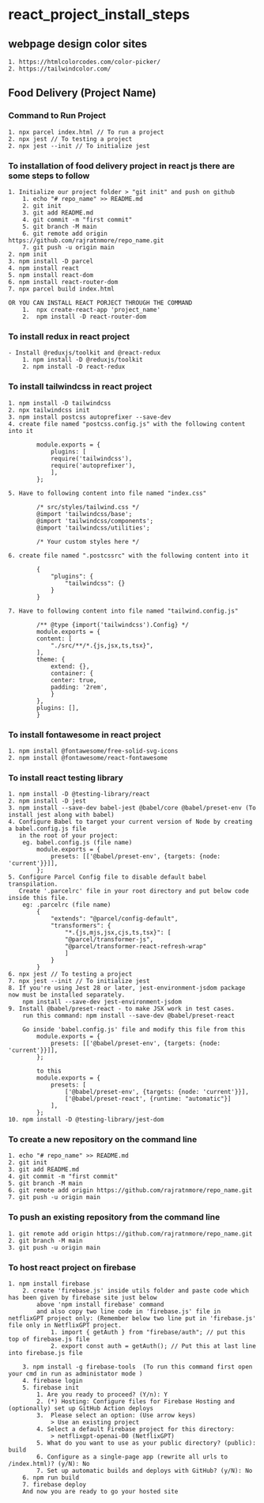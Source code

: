 # react_project_install_steps

## webpage design color sites
    1. https://htmlcolorcodes.com/color-picker/
    2. https://tailwindcolor.com/

## Food Delivery (Project Name)

### Command to Run Project
    1. npx parcel index.html // To run a project
    2. npx jest // To testing a project
    2. npx jest --init // To initialize jest

### To installation of food delivery project in react js there are some steps to follow
    1. Initialize our project folder > "git init" and push on github
        1. echo "# repo_name" >> README.md
        2. git init
        3. git add README.md
        4. git commit -m "first commit"
        5. git branch -M main
        6. git remote add origin https://github.com/rajratnmore/repo_name.git
        7. git push -u origin main
    2. npm init
    3. npm install -D parcel
    4. npm install react
    5. npm install react-dom
    6. npm install react-router-dom
    7. npx parcel build index.html

    OR YOU CAN INSTALL REACT PORJECT THROUGH THE COMMAND
        1.  npx create-react-app 'project_name'
        2.  npm install -D react-router-dom

### To install redux in react project

    - Install @reduxjs/toolkit and @react-redux
        1. npm install -D @reduxjs/toolkit
        2. npm install -D react-redux
    
### To install tailwindcss in react project
    1. npm install -D tailwindcss
    2. npx tailwindcss init
    3. npm install postcss autoprefixer --save-dev
    4. create file named "postcss.config.js" with the following content into it
            
            module.exports = {
                plugins: [
                require('tailwindcss'),
                require('autoprefixer'),
                ],
            };

    5. Have to following content into file named "index.css"
            
            /* src/styles/tailwind.css */
            @import 'tailwindcss/base';
            @import 'tailwindcss/components';
            @import 'tailwindcss/utilities';

            /* Your custom styles here */

    6. create file named ".postcssrc" with the following content into it
            
            {
                "plugins": {
                    "tailwindcss": {}
                }
            }

    7. Have to following content into file named "tailwind.config.js"
            
            /** @type {import('tailwindcss').Config} */
            module.exports = {
            content: [
                "./src/**/*.{js,jsx,ts,tsx}",
            ],
            theme: {
                extend: {},
                container: {
                center: true,
                padding: '2rem',
                }
            },
            plugins: [],
            }


### To install fontawesome in react project
    1. npm install @fontawesome/free-solid-svg-icons
    2. npm install @fontawesome/react-fontawesome

### To install react testing library
    1. npm install -D @testing-library/react
    2. npm install -D jest
    3. npm install --save-dev babel-jest @babel/core @babel/preset-env (To install jest along with babel)
    4. Configure Babel to target your current version of Node by creating a babel.config.js file
       in the root of your project:
        eg. babel.config.js (file name)
            module.exports = {
                presets: [['@babel/preset-env', {targets: {node: 'current'}}]],
            };
    5. Configure Parcel Config file to disable default babel transpilation.
       Create '.parcelrc' file in your root directory and put below code inside this file.
        eg: .parcelrc (file name)
            {
                "extends": "@parcel/config-default",
                "transformers": {
                    "*.{js,mjs,jsx,cjs,ts,tsx}": [
                    "@parcel/transformer-js",
                    "@parcel/transformer-react-refresh-wrap"
                    ]
                }
            }
    6. npx jest // To testing a project
    7. npx jest --init // To initialize jest
    8. If you're using Jest 28 or later, jest-environment-jsdom package now must be installed separately.
        npm install --save-dev jest-environment-jsdom
    9. Install @babel/preset-react - to make JSX work in test cases.
        run this command: npm install --save-dev @babel/preset-react
 
        Go inside 'babel.config.js' file and modify this file from this
            module.exports = {
                presets: [['@babel/preset-env', {targets: {node: 'current'}}]],                
            };

            to this
            module.exports = {
                presets: [
                    ['@babel/preset-env', {targets: {node: 'current'}}],
                    ['@babel/preset-react', {runtime: "automatic"}]
                ],  
            };
    10. npm install -D @testing-library/jest-dom
    
### To create a new repository on the command line
    1. echo "# repo_name" >> README.md
    2. git init
    3. git add README.md
    4. git commit -m "first commit"
    5. git branch -M main
    6. git remote add origin https://github.com/rajratnmore/repo_name.git
    7. git push -u origin main

### To push an existing repository from the command line
    1. git remote add origin https://github.com/rajratnmore/repo_name.git
    2. git branch -M main
    3. git push -u origin main


### To host react project on firebase
    1. npm install firebase
        2. create 'firebase.js' inside utils folder and paste code which has been given by firebase site just below
            above 'npm install firebase' command
            and also copy two line code in 'firebase.js' file in netflixGPT project only: (Remember below two line put in 'firebase.js' file only in NetflixGPT project.
                1. import { getAuth } from "firebase/auth"; // put this top of firebase.js file
                2. export const auth = getAuth(); // Put this at last line into firebase.js file
            
        3. npm install -g firebase-tools  (To run this command first open your cmd in run as administator mode )
        4. firebase login
        5. firebase init
            1. Are you ready to proceed? (Y/n): Y
            2. (*) Hosting: Configure files for Firebase Hosting and (optionally) set up GitHub Action deploys
            3.  Please select an option: (Use arrow keys)
                > Use an existing project
            4. Select a default Firebase project for this directory:
                > netflixgpt-openai-00 (NetflixGPT)
            5. What do you want to use as your public directory? (public): build
            6. Configure as a single-page app (rewrite all urls to /index.html)? (y/N): No
            7. Set up automatic builds and deploys with GitHub? (y/N): No
        6. npm run build
        7. firebase deploy
        And now you are ready to go your hosted site
    


                

                

